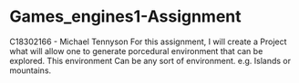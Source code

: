 # Games_engines1-Assignment
C18302166 - Michael Tennyson
For this assignment, I will create a Project what will allow one to generate porcedural environment that can be explored. 
This environment Can be any sort of environment. e.g. Islands or mountains.
